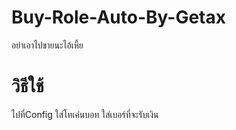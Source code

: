 # Buy-Role-Auto-By-Getax
อย่าเอาไปขายนะไอ้เหี้ย



# วิธีใช้

ไปที่Config
ใส่โทเค่นบอท
ใส่เบอร์ที่จะรับเงิน
